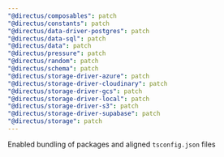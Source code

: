 ```yaml
---
"@directus/composables": patch
"@directus/constants": patch
"@directus/data-driver-postgres": patch
"@directus/data-sql": patch
"@directus/data": patch
"@directus/pressure": patch
"@directus/random": patch
"@directus/schema": patch
"@directus/storage-driver-azure": patch
"@directus/storage-driver-cloudinary": patch
"@directus/storage-driver-gcs": patch
"@directus/storage-driver-local": patch
"@directus/storage-driver-s3": patch
"@directus/storage-driver-supabase": patch
"@directus/storage": patch
---
```


Enabled bundling of packages and aligned `tsconfig.json` files
